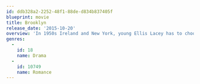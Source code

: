 ```yaml
---
id: ddb328a2-2252-48f1-88de-d834b837405f
blueprint: movie
title: Brooklyn
release_date: '2015-10-20'
overview: 'In 1950s Ireland and New York, young Ellis Lacey has to choose between two men and two countries.'
genres:
  -
    id: 18
    name: Drama
  -
    id: 10749
    name: Romance
---
```

